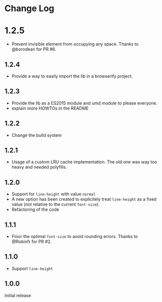# Change Log

# 1.2.5

- Prevent invisible element from occupying any space. Thanks to @borodean for PR #6.

## 1.2.4

- Provide a way to easily import the lib in a browserify project.

## 1.2.3

- Provide the lib as a ES2015 module and umd module to please everyone.
- explain more HOWTOs in the README

## 1.2.2

- Change the build system

## 1.2.1

- Usage of a custom LRU cache implementation. The old one was way too heavy and needed polyfills.

## 1.2.0

- Support for `line-height` with value `normal`
- A new option has been created to explicitely treat `line-height` as a fixed value (not relative to the current `font-size`).
- Refactoring of the code

## 1.1.1

- Floor the optimal `font-size` to avoid rounding errors. Thanks to @Robinfr for PR #2.

## 1.1.0

- Support `line-height`

## 1.0.0

Initial release

